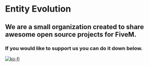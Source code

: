 # Entity Evolution
## We are a small organization created to share awesome open source projects for FiveM.
### If you would like to support us you can do it down below.
[![ko-fi](https://ko-fi.com/img/githubbutton_sm.svg)](https://ko-fi.com/V7V679LP9)
